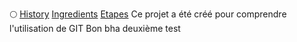 :full_moon:
[History](History.md)
[Ingredients](ingredients.md)
[Etapes](steps.md)
Ce projet a été créé pour comprendre l'utilisation de GIT
Bon bha deuxième test
